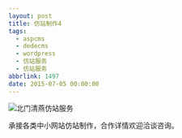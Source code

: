 ```yaml
---
layout: post
title: 仿站制作4
tags:
  - aspcms
  - dedecms
  - wordpress
  - 仿站服务
  - 仿站服务
abbrlink: 1497
date: 2015-07-05 00:00:00
---
```


<!-- build time:Sat Jun 23 2018 12:05:15 GMT+0800 (中国标准时间) -->

![北门清燕仿站服务](http://ww2.sinaimg.cn/large/4eed32f2jw1ets71p8jvij206o08wgmm.jpg "北门清燕仿站服务")

承接各类中小网站仿站制作，合作详情欢迎洽谈咨询。
<!-- rebuild by neat -->